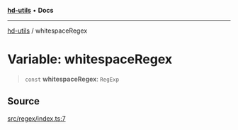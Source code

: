[**hd-utils**](../README.md) • **Docs**

***

[hd-utils](../globals.md) / whitespaceRegex

# Variable: whitespaceRegex

> `const` **whitespaceRegex**: `RegExp`

## Source

[src/regex/index.ts:7](https://github.com/AhmadHddad/h-utils/blob/b1dfa95e218c9605f39fc234662ef50e62fadcb8/src/regex/index.ts#L7)
